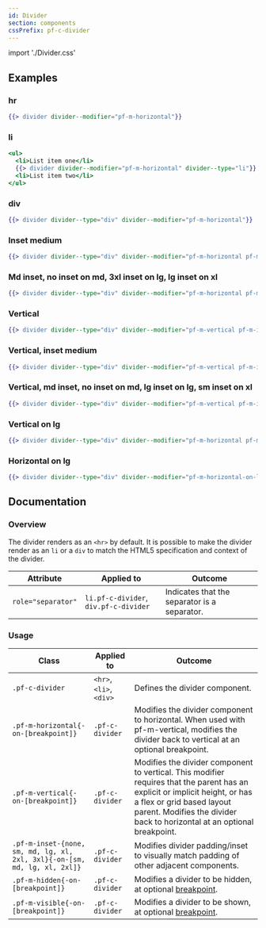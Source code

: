 ```yaml
---
id: Divider
section: components
cssPrefix: pf-c-divider
---
```


import './Divider.css'

## Examples

### hr

```hbs
{{> divider divider--modifier="pf-m-horizontal"}}
```

### li

```hbs
<ul>
  <li>List item one</li>
  {{> divider divider--modifier="pf-m-horizontal" divider--type="li"}}
  <li>List item two</li>
</ul>
```

### div

```hbs
{{> divider divider--type="div" divider--modifier="pf-m-horizontal"}}
```

### Inset medium

```hbs
{{> divider divider--type="div" divider--modifier="pf-m-horizontal pf-m-inset-md"}}
```

### Md inset, no inset on md, 3xl inset on lg, lg inset on xl

```hbs
{{> divider divider--type="div" divider--modifier="pf-m-horizontal pf-m-inset-md pf-m-inset-none-on-md pf-m-inset-3xl-on-lg pf-m-inset-lg-on-xl"}}
```

### Vertical

```hbs
{{> divider divider--type="div" divider--modifier="pf-m-vertical pf-m-inset-md"}}
```

### Vertical, inset medium

```hbs
{{> divider divider--type="div" divider--modifier="pf-m-vertical pf-m-inset-md"}}
```

### Vertical, md inset, no inset on md, lg inset on lg, sm inset on xl

```hbs
{{> divider divider--type="div" divider--modifier="pf-m-vertical pf-m-inset-md pf-m-inset-none-on-md pf-m-inset-lg-on-lg pf-m-inset-sm-on-xl"}}
```

### Vertical on lg

```hbs
{{> divider divider--type="div" divider--modifier="pf-m-horizontal pf-m-vertical-on-lg"}}
```

### Horizontal on lg

```hbs
{{> divider divider--type="div" divider--modifier="pf-m-horizontal-on-lg pf-m-vertical"}}
```

## Documentation

### Overview

The divider renders as an `<hr>` by default. It is possible to make the divider render as an `li` or a `div` to match the HTML5 specification and context of the divider.

| Attribute | Applied to | Outcome |
| -- | -- | -- |
| `role="separator"` | `li.pf-c-divider`, `div.pf-c-divider` | Indicates that the separator is a separator. |

### Usage

| Class | Applied to | Outcome |
| -- | -- | -- |
| `.pf-c-divider` | `<hr>`, `<li>`, `<div>` | Defines the divider component. |
| `.pf-m-horizontal{-on-[breakpoint]}` | `.pf-c-divider` | Modifies the divider component to horizontal. When used with pf-m-vertical, modifies the divider back to vertical at an optional breakpoint. |
| `.pf-m-vertical{-on-[breakpoint]}` | `.pf-c-divider` | Modifies the divider component to vertical. This modifier requires that the parent has an explicit or implicit height, or has a flex or grid based layout parent. Modifies the divider back to horizontal at an optional breakpoint. |
| `.pf-m-inset-{none, sm, md, lg, xl, 2xl, 3xl}{-on-[sm, md, lg, xl, 2xl]}` | `.pf-c-divider` | Modifies divider padding/inset to visually match padding of other adjacent components. |
| `.pf-m-hidden{-on-[breakpoint]}` | `.pf-c-divider` | Modifies a divider to be hidden, at optional [breakpoint](/developer-resources/global-css-variables#breakpoint-variables-and-class-suffixes). |
| `.pf-m-visible{-on-[breakpoint]}` | `.pf-c-divider` | Modifies a divider to be shown, at optional [breakpoint](/developer-resources/global-css-variables#breakpoint-variables-and-class-suffixes). |
